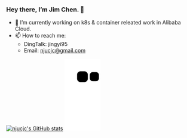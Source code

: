 ### Hey there, I’m Jim Chen. 👋

- 🔭 I’m currently working on k8s & container releated work in Alibaba Cloud.
- 📫 How to reach me:
  - DingTalk: jingyi95
  - Email: njucjc@gmail.com

[![njucjc's GitHub stats](https://github-readme-stats.vercel.app/api?username=njucjc)](https://github.com/anuraghazra/github-readme-stats)
![snake gif](https://github.com/njucjc/njucjc/blob/output/github-contribution-grid-snake.svg)
